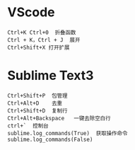 # VScode  
```
Ctrl+K Ctrl+0  折叠函数
Ctrl + K，Ctrl + J  展开
Ctrl+Shift+X 打开扩展

```
# Sublime Text3
```
Ctrl+Shift+P  包管理
Ctrl+Alt+D    去重
Ctrl+Shift+D  复制行
Ctrl+Alt+Backspace   一键去除空白行
ctrl+`  控制台
sublime.log_commands(True)  获取操作命令
sublime.log_commands(False)
```

